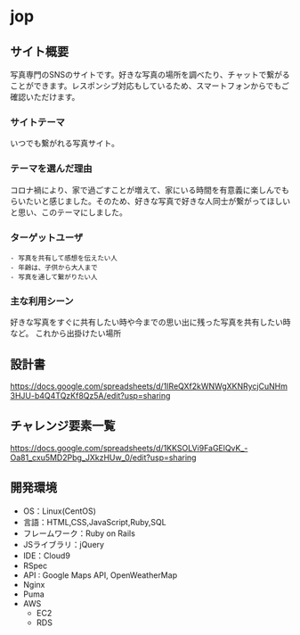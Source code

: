# jop

## サイト概要
写真専門のSNSのサイトです。好きな写真の場所を調べたり、チャットで繋がることができます。レスポンシブ対応もしているため、スマートフォンからでもご確認いただけます。

### サイトテーマ
いつでも繋がれる写真サイト。

### テーマを選んだ理由
コロナ禍により、家で過ごすことが増えて、家にいる時間を有意義に楽しんでもらいたいと感じました。そのため、好きな写真で好きな人同士が繋がってほしいと思い、このテーマにしました。

### ターゲットユーザ
    - 写真を共有して感想を伝えたい人
    - 年齢は、子供から大人まで
    - 写真を通して繋がりたい人

### 主な利用シーン
好きな写真をすぐに共有したい時や今までの思い出に残った写真を共有したい時など。
これから出掛けたい場所

## 設計書
https://docs.google.com/spreadsheets/d/1IReQXf2kWNWgXKNRycjCuNHm3HJU-b4Q4TQzKf8Qz5A/edit?usp=sharing

## チャレンジ要素一覧
https://docs.google.com/spreadsheets/d/1KKSOLVi9FaGElQvK_-Oa81_cxu5MD2Pbg_JXkzHUw_0/edit?usp=sharing

## 開発環境
- OS：Linux(CentOS)
- 言語：HTML,CSS,JavaScript,Ruby,SQL
- フレームワーク：Ruby on Rails
- JSライブラリ：jQuery
- IDE：Cloud9
- RSpec
- API : Google Maps API, OpenWeatherMap
- Nginx
- Puma
- AWS
  - EC2
  - RDS
